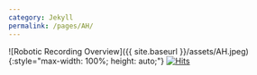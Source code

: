 ```yaml
---
category: Jekyll
permalink: /pages/AH/
---
```


![Robotic Recording Overview]({{ site.baseurl }}/assets/AH.jpeg){:style="max-width: 100%; height: auto;"}
[![Hits](https://hits.seeyoufarm.com/api/count/incr/badge.svg?url=https%3A%2F%2Fschmidtmaster3000.github.io%2FHB2%2Fpages%2FAH%2F&count_bg=%2379C83D&title_bg=%23555555&icon=&icon_color=%23E7E7E7&title=hits&edge_flat=false)](https://hits.seeyoufarm.com)
